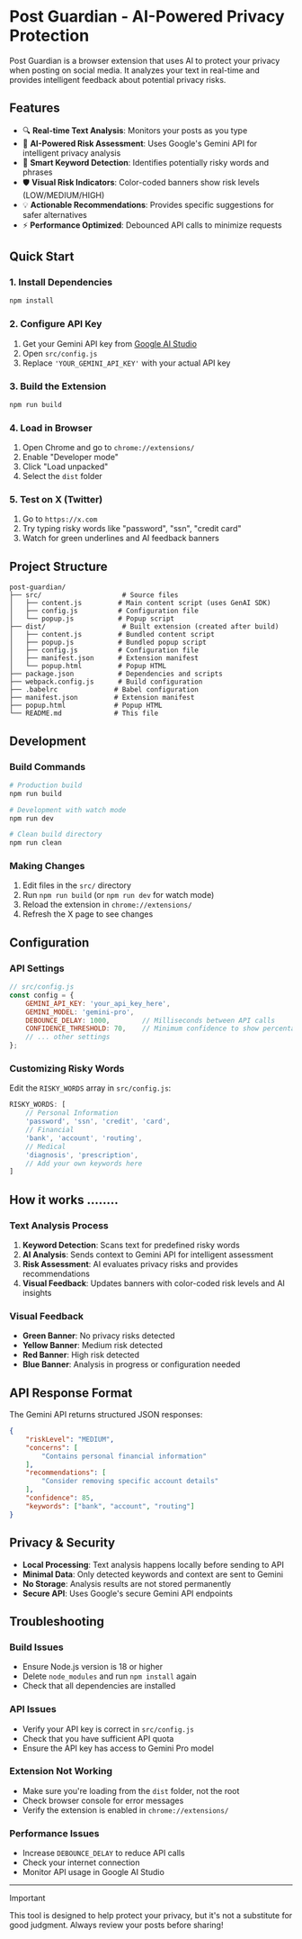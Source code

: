 # Post Guardian - AI-Powered Privacy Protection

Post Guardian is a browser extension that uses AI to protect your privacy when posting on social media. It analyzes your text in real-time and provides intelligent feedback about potential privacy risks.

## Features

- 🔍 **Real-time Text Analysis**: Monitors your posts as you type
- 🤖 **AI-Powered Risk Assessment**: Uses Google's Gemini API for intelligent privacy analysis
- 🎯 **Smart Keyword Detection**: Identifies potentially risky words and phrases
- 🛡️ **Visual Risk Indicators**: Color-coded banners show risk levels (LOW/MEDIUM/HIGH)
- 💡 **Actionable Recommendations**: Provides specific suggestions for safer alternatives
- ⚡ **Performance Optimized**: Debounced API calls to minimize requests

## Quick Start

### 1. Install Dependencies
```bash
npm install
```

### 2. Configure API Key
1. Get your Gemini API key from [Google AI Studio](https://ai.google.dev/api)
2. Open `src/config.js`
3. Replace `'YOUR_GEMINI_API_KEY'` with your actual API key

### 3. Build the Extension
```bash
npm run build
```

### 4. Load in Browser
1. Open Chrome and go to `chrome://extensions/`
2. Enable "Developer mode"
3. Click "Load unpacked"
4. Select the `dist` folder

### 5. Test on X (Twitter)
1. Go to `https://x.com`
2. Try typing risky words like "password", "ssn", "credit card"
3. Watch for green underlines and AI feedback banners

## Project Structure

```
post-guardian/
├── src/                    # Source files
│   ├── content.js         # Main content script (uses GenAI SDK)
│   ├── config.js          # Configuration file
│   └── popup.js           # Popup script
├── dist/                   # Built extension (created after build)
│   ├── content.js         # Bundled content script
│   ├── popup.js           # Bundled popup script
│   ├── config.js          # Configuration file
│   ├── manifest.json      # Extension manifest
│   └── popup.html         # Popup HTML
├── package.json           # Dependencies and scripts
├── webpack.config.js      # Build configuration
├── .babelrc              # Babel configuration
├── manifest.json         # Extension manifest
├── popup.html            # Popup HTML
└── README.md             # This file
```

## Development

### Build Commands
```bash
# Production build
npm run build

# Development with watch mode
npm run dev

# Clean build directory
npm run clean
```

### Making Changes
1. Edit files in the `src/` directory
2. Run `npm run build` (or `npm run dev` for watch mode)
3. Reload the extension in `chrome://extensions/`
4. Refresh the X page to see changes

## Configuration

### API Settings
```javascript
// src/config.js
const config = {
    GEMINI_API_KEY: 'your_api_key_here',
    GEMINI_MODEL: 'gemini-pro',
    DEBOUNCE_DELAY: 1000,        // Milliseconds between API calls
    CONFIDENCE_THRESHOLD: 70,    // Minimum confidence to show percentage
    // ... other settings
};
```

### Customizing Risky Words
Edit the `RISKY_WORDS` array in `src/config.js`:
```javascript
RISKY_WORDS: [
    // Personal Information
    'password', 'ssn', 'credit', 'card',
    // Financial
    'bank', 'account', 'routing',
    // Medical
    'diagnosis', 'prescription',
    // Add your own keywords here
]
```

## How it works ........

### Text Analysis Process
1. **Keyword Detection**: Scans text for predefined risky words
2. **AI Analysis**: Sends context to Gemini API for intelligent assessment
3. **Risk Assessment**: AI evaluates privacy risks and provides recommendations
4. **Visual Feedback**: Updates banners with color-coded risk levels and AI insights

### Visual Feedback
- **Green Banner**: No privacy risks detected
- **Yellow Banner**: Medium risk detected
- **Red Banner**: High risk detected
- **Blue Banner**: Analysis in progress or configuration needed

## API Response Format

The Gemini API returns structured JSON responses:

```json
{
    "riskLevel": "MEDIUM",
    "concerns": [
        "Contains personal financial information"
    ],
    "recommendations": [
        "Consider removing specific account details"
    ],
    "confidence": 85,
    "keywords": ["bank", "account", "routing"]
}
```

## Privacy & Security

- **Local Processing**: Text analysis happens locally before sending to API
- **Minimal Data**: Only detected keywords and context are sent to Gemini
- **No Storage**: Analysis results are not stored permanently
- **Secure API**: Uses Google's secure Gemini API endpoints

## Troubleshooting

### Build Issues
- Ensure Node.js version is 18 or higher
- Delete `node_modules` and run `npm install` again
- Check that all dependencies are installed

### API Issues
- Verify your API key is correct in `src/config.js`
- Check that you have sufficient API quota
- Ensure the API key has access to Gemini Pro model

### Extension Not Working
- Make sure you're loading from the `dist` folder, not the root
- Check browser console for error messages
- Verify the extension is enabled in `chrome://extensions/`

### Performance Issues
- Increase `DEBOUNCE_DELAY` to reduce API calls
- Check your internet connection
- Monitor API usage in Google AI Studio

---

> [!IMPORTANT]
This tool is designed to help protect your privacy, but it's not a substitute for good judgment. Always review your posts before sharing!
